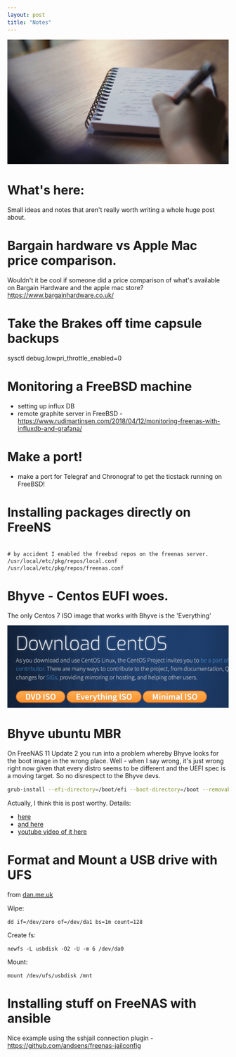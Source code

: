 ```yaml
---
layout: post
title: "Notes"
---
```

![Picture description](/assets/img/notes.png)

# What's here:
Small ideas and notes that aren't really worth writing a whole huge post about.

# Bargain hardware vs Apple Mac price comparison.

Wouldn't it be cool if someone did a price comparison of what's available on Bargain Hardware and the apple mac store?
https://www.bargainhardware.co.uk/

# Take the Brakes off time capsule backups
sysctl debug.lowpri_throttle_enabled=0

# Monitoring a FreeBSD machine
* setting up influx DB
* remote graphite server in FreeBSD - https://www.rudimartinsen.com/2018/04/12/monitoring-freenas-with-influxdb-and-grafana/

# Make a port!
* make a port for Telegraf and Chronograf to get the ticstack running on FreeBSD!

# Installing packages directly on FreeNS

```

# by accident I enabled the freebsd repos on the freenas server.
/usr/local/etc/pkg/repos/local.conf
/usr/local/etc/pkg/repos/freenas.conf

```

# Bhyve - Centos EUFI woes.
The only Centos 7 ISO image that works with Bhyve is the 'Everything'

![Picture description](/assets/img/centos_everything.png)

# Bhyve ubuntu MBR
On FreeNAS 11 Update 2 you run into a problem whereby Bhyve looks for the boot image in the wrong place. Well - when I say wrong, it's just wrong right now given that every distro seems to be different and the UEFI spec is a moving target. So no disrespect to the Bhyve devs.

```bash
grub-install --efi-directory=/boot/efi --boot-directory=/boot --removable
```

Actually, I think this is post worthy.
Details:
* [here](https://forums.freenas.org/index.php?threads/ubuntu-vm-reboots-to-limited-shell.62558/#post-446382)
* [and here](https://forums.freenas.org/index.php?threads/howto-how-to-boot-linux-vms-using-uefi.54039/)
* [youtube video of it here](https://www.youtube.com/watch?v=GjMIgkC5REM&t=603s)

# Format and Mount a USB drive with UFS

from [dan.me.uk](https://www.dan.me.uk/blog/2010/09/26/format-external-disks-in-freebsd/)

Wipe:

    dd if=/dev/zero of=/dev/da1 bs=1m count=128

Create fs:

    newfs -L usbdisk -O2 -U -m 6 /dev/da0

Mount:

    mount /dev/ufs/usbdisk /mnt

# Installing stuff on FreeNAS with ansible

Nice example using the sshjail connection plugin - https://github.com/andsens/freenas-jailconfig
